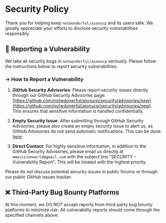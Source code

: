 # Security Policy

Thank you for helping keep `notwonderful/aionucp` and its users safe. We greatly appreciate your efforts to disclose security vulnerabilities responsibly.
<br>

## 🚨 Reporting a Vulnerability

We take all security bugs in `notwonderful/aionucp` seriously. Please follow the instructions below to report security vulnerabilities.

### → How to Report a Vulnerability

1. **GitHub Security Advisories**: Please report security issues directly through our GitHub Security Advisories page: [https://github.com/notwdonerful/aionucp/security/advisories/new](https://github.com/notwdonerful/aionucp/security/advisories/new). This ensures that sensitive information is handled confidentially.

2. **Empty Security Issue**: After submitting through GitHub Security Advisories, please also create an empty security issue to alert us, as GitHub Advisories do not send automatic notifications. This can be done [here](https://github.com/notwonderful/aionucp/issues/new?assignees=notwonderful&labels=type%3A+bug%2Cpriority%3A+high%2Ctype%3A+security&projects=&template=3-security-report.yml&title=%5BSecurity%5D%3A+).

3. **Direct Contact**: For highly sensitive information, in addition to the GitHub Security Advisories, please email us directly at `mmovisionworld@gmail.com` with the subject line "SECURITY - Vulnerability Report". This will be treated with the highest priority.

Please do not discuss potential security issues in public forums or through our public GitHub issues tracker.

## ❌ Third-Party Bug Bounty Platforms

At this moment, we DO NOT accept reports from third-party bug bounty platforms to minimize risk. All vulnerability reports should come through the specified channels above.

<br>
